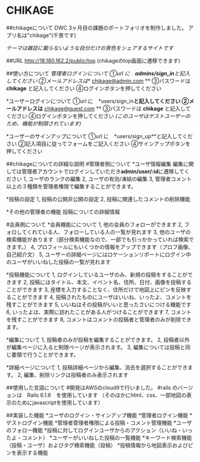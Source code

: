 # CHIKAGE

##chikageについて
DWC 3ヶ月目の課題のポートフォリオを制作しました。
アプリ名は"chikage"(千景です)

*テーマは雑誌に載らないような自分だけの景色をシェアするサイトです*

##URL
http://18.180.162.2/public/top
(chikageのtop画面に遷移できます)

##使い方について
*管理者ログインについて
①url に　**admins/sign_in**と記入してください
②メールアドレスは** chikage@admin.com **
③パスワードは **chikage** と記入してください
④ログインボタンを押してください

*ユーザーログインについて
①url に　*users/sign_in**と記入してください
②メールアドレスは** chikage@guest.com **
③パスワードは **chikage** と記入してください
④ログインボタンを押してください
*(このユーザはゲストユーザーのため、機能が制限されています)*

*ユーザーのサインアップについて
①url に　*users/sign_up**と記入してください
②記入項目に従ってフォームをご記入ください
④サインアップボタンを押してください

##chikageについての詳細な説明
#管理者側について
*ユーザ情報編集
編集に関しては管理者アカウントでログインしていただき**admin/user/:id**に遷移してください
1, ユーザのランクの編集
2, ユーザの有効/凍結の編集
3, 管理者コメント
以上の３種類を管理者権限で編集することができます。

*投稿の設定
1, 投稿の公開非公開の設定
2, 投稿に関連したコメントの削除機能

*その他の管理者の機能
投稿についての詳細情報

#会員側について
*会員機能にについて
1, 他の会員のフォローができます
2, フォロしてくれている人、フォローしている人の一覧が見れます
3, 他のユーザの検索機能があります（部分検索機能なので、一部でも引っかかっていれば検索できます。）
4, プロフィールにもいくつかの情報をアップできます（プロフ画像、自己紹介文）
5, ユーザーの詳細ページにはロケーションリポートにログイン中のユーザがいいねした投稿の一覧が見れます

*投稿機能について
1, ログインしているユーザのみ、新規の投稿をすることができます
2, 投稿にはタイトル、本文、イベント名、住所、日付、画像を投稿することができます
3, 座標を入力することなく、住所だけで地図上にピンを反映することができます
4, 投稿されたものにユーザはいいね、いったよ、コメントを残すことができます
5, いいねはその投稿がいいと思ったさいにつける機能です
6, いったよは、実際に訪れたことがある人がつけることができます
7, コメントを残すことができます
8, コメントはコメントの投稿者と管理者のみが削除できます。

*編集について
1, 投稿者のみが投稿を編集することができます。
2, 投稿者以外が編集ページに入ると制限ページが表示されます。
3, 編集については投稿と同じ要領で行うことができます。

*詳細ページについて
1, 投稿詳細ページから編集、消去を選択することができます。
2, 編集、削除リンクは投稿者のみ表示されます

##使用した言語について
#開発はAWSのcloud9で行いました。
#rails のバージョンは　Rails 6.1.6　を使用しています
（そのほかにhtml、css、一部地図の表示のためにjavascriptを使用しています）

##実装した機能
*ユーザのログイン・サインアップ機能
*管理者ログイン機能
*ゲストログイン機能
*管理者管理者権限による投稿・コメント管理機能
*ユーザのフォロー機能
*投稿に対してログインユーザからのアクション（いいね・いったよ・コメント）
*ユーザーがいいねした投稿の一覧機能
*キーワード検索機能（投稿・ユーザ）およびタグ検索機能（投稿）
*投稿情報から地図表示およびピンを表示する機能

